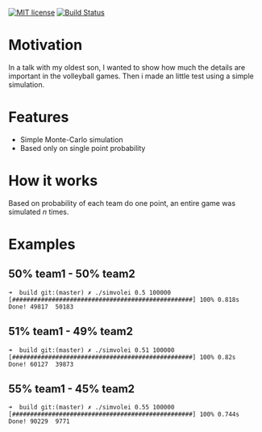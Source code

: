 [![MIT license](https://img.shields.io/badge/License-MIT-blue.svg)](https://lbesson.mit-license.org/)
[![Build Status](https://travis-ci.org/trumae/simvolei.svg?branch=master)](https://travis-ci.org/trumae/simvolei)

# Motivation

In a talk with my oldest son, I wanted to show how much the details are important in the volleyball games. Then i made an little test using a simple simulation. 

# Features

- Simple Monte-Carlo simulation
- Based only on single point probability

# How it works

Based on probability of each team do one point, an entire game was simulated *n* times.

# Examples

## 50% team1 - 50% team2
```
➜  build git:(master) ✗ ./simvolei 0.5 100000
[##################################################] 100% 0.818s
Done! 49817  50183
```

## 51% team1 - 49% team2
```
➜  build git:(master) ✗ ./simvolei 0.51 100000
[##################################################] 100% 0.82s
Done! 60127  39873
```

## 55% team1 - 45% team2
```
➜  build git:(master) ✗ ./simvolei 0.55 100000
[##################################################] 100% 0.744s
Done! 90229  9771
```
